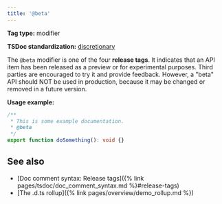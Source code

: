 ```yaml
---
title: '@beta'
---
```


**Tag type:** modifier

**TSDoc standardization:** [discretionary](https://github.com/microsoft/tsdoc/blob/master/tsdoc/src/details/Standardization.ts)

The `@beta` modifier is one of the four **release tags**. It indicates that an API item has been released
as a preview or for experimental purposes. Third parties are encouraged to try it and provide feedback. However,
a "beta" API should NOT be used in production, because it may be changed or removed in a future version.

**Usage example:**

```ts
/**
 * This is some example documentation.
 * @beta
 */
export function doSomething(): void {}
```

## See also

- [Doc comment syntax: Release tags]({% link pages/tsdoc/doc_comment_syntax.md %}#release-tags)
- [The .d.ts rollup]({% link pages/overview/demo_rollup.md %})
